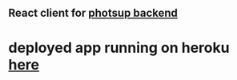 ## React client for [photsup backend](https://github.com/hi-all-homies/photsup-backend)


# deployed app running on heroku [here](https://photsup.herokuapp.com)
